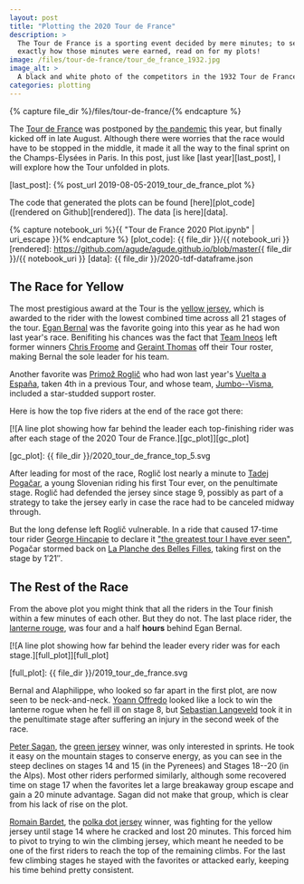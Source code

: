 ```yaml
---
layout: post
title: "Plotting the 2020 Tour de France"
description: >
  The Tour de France is a sporting event decided by mere minutes; to see
  exactly how those minutes were earned, read on for my plots!
image: /files/tour-de-france/tour_de_france_1932.jpg
image_alt: >
  A black and white photo of the competitors in the 1932 Tour de France.
categories: plotting
---
```


{% capture file_dir %}/files/tour-de-france/{% endcapture %}

The [Tour de France][tour] was postponed by [the pandemic][covid] this year,
but finally kicked off in late August. Although there were worries that the
race would have to be stopped in the middle, it made it all the way to the
final sprint on the Champs-Élysées in Paris. In this post, just like [last
year][last_post], I will explore how the Tour unfolded in plots.

[tour]: https://en.wikipedia.org/wiki/2020_Tour_de_France
[covid]: https://en.wikipedia.org/wiki/COVID-19_pandemic
[last_post]: {% post_url 2019-08-05-2019_tour_de_france_plot %}

The code that generated the plots can be found [here][plot_code]
([rendered on Github][rendered]). The data [is here][data].

{% capture notebook_uri %}{{ "Tour de France 2020 Plot.ipynb" | uri_escape }}{% endcapture %}
[plot_code]: {{ file_dir }}/{{ notebook_uri }}
[rendered]: https://github.com/agude/agude.github.io/blob/master{{ file_dir }}/{{ notebook_uri }}
[data]: {{ file_dir }}/2020-tdf-dataframe.json

## The Race for Yellow

The most prestigious award at the Tour is the [yellow jersey][yellow], which
is awarded to the rider with the lowest combined time across all 21 stages of
the tour. [Egan Bernal][bernal] was the favorite going
into this year as he had won last year's race. Benifiting his chances was the
fact that [Team Ineos][ineos] left former winners [Chris Froome][froome] and
[Geraint Thomas][thomas] off their Tour roster, making Bernal the sole leader for his team.

[yellow]: https://en.wikipedia.org/wiki/General_classification_in_the_Tour_de_France
[bernal]: https://en.wikipedia.org/wiki/Egan_Bernal
[ineos]: https://en.wikipedia.org/wiki/Ineos_Grenadiers
[froome]: https://en.wikipedia.org/wiki/Chris_Froome
[thomas]: https://en.wikipedia.org/wiki/Geraint_Thomas

Another favorite was [Primož Roglič][roglic] who had won last year's [Vuelta a
España][vuelta], taken 4th in a previous Tour, and whose team,
[Jumbo--Visma][jumbo], included a star-studded support roster.

[roglic]: https://en.wikipedia.org/wiki/Primo%C5%BE_Rogli%C4%8D
[vuelta]: https://en.wikipedia.org/wiki/2019_Vuelta_a_Espa%C3%B1a
[jumbo]: https://en.wikipedia.org/wiki/Team_Jumbo%E2%80%93Visma

Here is how the top five riders at the end of the race got there:

[![A line plot showing how far behind the leader each top-finishing rider was
after each stage of the 2020 Tour de France.][gc_plot]][gc_plot]

[gc_plot]: {{ file_dir }}/2020_tour_de_france_top_5.svg

After leading for most of the race, Roglič lost nearly a minute to [Tadej
Pogačar][pogacar], a young Slovenian riding his first Tour ever, on the
penultimate stage. Roglič had defended the jersey since stage 9, possibly as
part of a strategy to take the jersey early in case the race had to be
canceled midway through.

[pogacar]: https://en.wikipedia.org/wiki/Tadej_Poga%C4%8Dar

But the long defense left Roglič vulnerable. In a ride that caused 17-time
tour rider [George Hincapie][hincapie] to declare it ["the greatest tour I have
ever seen"][themove], Pogačar stormed back on [La Planche des Belles Filles][planche],
taking first on the stage by 1′21″.

[hincapie]: https://en.wikipedia.org/wiki/George_Hincapie
[themove]: https://wedu.team/themove/2020-tour-de-france-stage-20
[planche]: https://en.wikipedia.org/wiki/La_Planche_des_Belles_Filles

## The Rest of the Race

From the above plot you might think that all the riders in the Tour finish
within a few minutes of each other. But they do not. The last place rider, the
[lanterne rouge][lanterne], was four and a half **hours** behind Egan Bernal.

[lanterne]: https://en.wikipedia.org/wiki/Lanterne_rouge

[![A line plot showing how far behind the leader every rider was for each stage.][full_plot]][full_plot]

[full_plot]: {{ file_dir }}/2019_tour_de_france.svg

Bernal and Alaphilippe, who looked so far apart in the first plot, are now
seen to be neck-and-neck. [Yoann Offredo][offredo] looked like a lock to win
the lanterne rogue when he fell ill on stage 8, but [Sebastian
Langeveld][langeveld] took it in the penultimate stage after suffering an
injury in the second week of the race.

[offredo]: https://en.wikipedia.org/wiki/Yoann_Offredo
[langeveld]: https://en.wikipedia.org/wiki/Sebastian_Langeveld

[Peter Sagan][sagan], the [green jersey][green] winner, was only interested in
sprints. He took it easy on the mountain stages to conserve energy, as you can
see in the steep declines on stages 14 and 15 (in the Pyrenees) and Stages 18--20
(in the Alps). Most other riders performed similarly, although some recovered
time on stage 17 when the favorites let a large breakaway group escape and
gain a 20 minute advantage. Sagan did not make that group, which is clear from
his lack of rise on the plot.

[Romain Bardet][bardet], the [polka dot jersey][polka_dot] winner, was
fighting for the yellow jersey until stage 14 where he cracked and lost 20
minutes. This forced him to pivot to trying to win the climbing jersey, which
meant he needed to be one of the first riders to reach the top of the
remaining climbs. For the last few climbing stages he stayed with the
favorites or attacked early, keeping his time behind pretty consistent.

[sagan]: https://en.wikipedia.org/wiki/Peter_Sagan
[green]: https://en.wikipedia.org/wiki/Points_classification_in_the_Tour_de_France
[bardet]: https://en.wikipedia.org/wiki/Romain_Bardet
[polka_dot]: https://en.wikipedia.org/wiki/Mountains_classification_in_the_Tour_de_France
